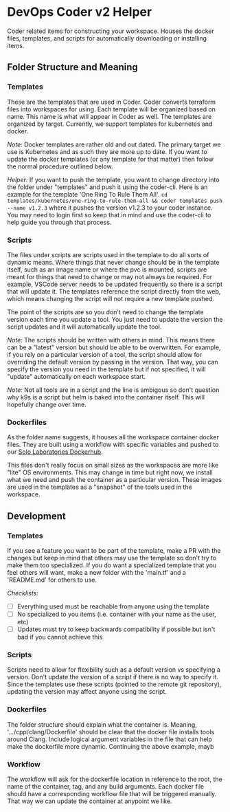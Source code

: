 # DevOps Coder v2 Helper
Coder related items for constructing your workspace. Houses the docker files, templates, and scripts for automatically downloading or installing items.

## Folder Structure and Meaning
### Templates
These are the templates that are used in Coder. Coder converts terraform files into workspaces for using. Each template will be organized based on name. This name is what will appear in Coder as well. The templates are organized by target. Currently, we support templates for kubernetes and docker. 

_Note:_ Docker templates are rather old and out dated. The primary target we use is Kubernetes and as such they are more up to date. If you want to update the docker templates (or any template for that matter) then follow the normal procedure outlined below.

_Helper:_ If you want to push the template, you want to change directory into the folder under "templates" and push it using the coder-cli. Here is an example for the template 'One Ring To Rule Them All'. `cd templates/kubernetes/one-ring-to-rule-them-all && coder templates push --name v1.2.3` where it pushes the version v1.2.3 to your coder instance. You  may need to login first so  keep that in mind and use the coder-cli to help guide you through that process.

### Scripts
The files under scripts are scripts used in the template to do all sorts of dynamic means. Where things that never change should be in the template itself, such as an image name or where the pvc is mounted, scripts are meant for things that need to change or may not always be required. For example, VSCode server needs to be updated frequently so there is a script that will update it. The templates reference the script directly from the web, which means changing the script will not require a new template pushed.

The point of the scripts are so you don't need to change the template version each time you update a tool. You just need to update the version the script updates and it will automatically update the tool. 

_Note:_ The scripts should be written with others in mind. This means there can be a "latest" version but should be able to be overwritten. For example, if you rely on a particular version of a tool, the script should allow for overriding the default version by passing in the version. That way, you can specify the version you need in the template but if not specified, it will "update" automatically on each workspace start.

_Note:_ Not all tools are in a script and the line is ambigous so don't question why k9s is a script but helm is baked into the container itself. This will hopefully change over time.

### Dockerfiles
As the folder name suggests, it houses all the workspace container docker files. They are built using a workflow with specific variables and pushed to our [Solo Laboratories Dockerhub](https://hub.docker.com/u/sololaboratories).

This files don't really focus on small sizes as the workspaces are more like "lite" OS environments. This may change in time but right now, we install what we need and push the container as a particular version. These images are used in the templates as a "snapshot" of the tools used in the workspace.

## Development
### Templates
If you see a feature you want to be part of the template, make a PR with the changes but keep in mind that others may use the template so don't try to make them too specialized. If you do want a specialized template that you feel others will want, make a new folder with the 'main.tf' and a 'README.md' for others to use.

_Checklists:_
- [ ] Everything used must be reachable from anyone using the template
- [ ] No specialized to you items (i.e. container with your name as the user, etc)
- [ ] Updates must try to keep backwards compatibility if possible but isn't bad if you cannot achieve this

### Scripts
Scripts need to allow for flexibility such as a default version vs specifying a version. Don't update the version of a script if there is no way to specify it. Since the templates use these scripts (pointed to the remote git repository), updating the version  may affect anyone using the script.

### Dockerfiles
The folder structure should explain what the container is. Meaning, '.../cpp/clang/Dockerfile' should be clear that the docker file installs tools around Clang. Include logical argument variables in the file that can help make the dockerfile more dynamic. Continuing the above example, mayb

### Workflow
The workflow will ask for the dockerfile location in reference to the root, the name of the container, tag, and any build arguments. Each docker file should have a corresponding workflow file that will be triggered manually. That way we can update the container at anypoint we like.
